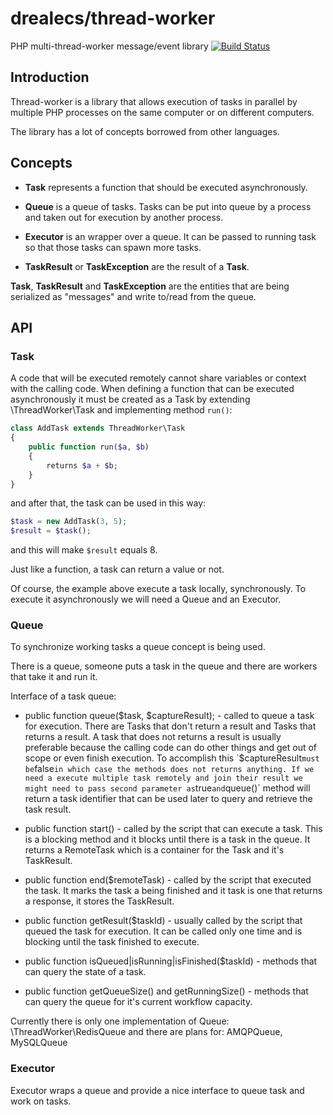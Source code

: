 drealecs/thread-worker
=============

PHP multi-thread-worker message/event library
[![Build Status](https://secure.travis-ci.org/drealecs/thread-worker.png?branch=master)](http://travis-ci.org/drealecs/thread-worker)

Introduction
------------

Thread-worker is a library that allows execution of tasks in parallel by multiple PHP processes
on the same computer or on different computers.

The library has a lot of concepts borrowed from other languages.



Concepts
--------

 - **Task** represents a function that should be executed asynchronously.

 - **Queue** is a queue of tasks. Tasks can be put into queue by a process and taken out for execution by another process.

 - **Executor** is an wrapper over a queue. It can be passed to running task so that those tasks can spawn more tasks.

 - **TaskResult** or **TaskException** are the result of a **Task**.

**Task**, **TaskResult** and **TaskException** are the entities that are being serialized as "messages" and write to/read from the queue.

API
---

### Task

A code that will be executed remotely cannot share variables or context with the calling code. When defining a function
that can be executed asynchronously it must be created as a Task by extending \ThreadWorker\Task and implementing method `run()`:
``` php
class AddTask extends ThreadWorker\Task
{
    public function run($a, $b)
    {
        returns $a + $b;
    }
}
```
and after that, the task can be used in this way:
``` php
$task = new AddTask(3, 5);
$result = $task();
```
and this will make `$result` equals 8.

Just like a function, a task can return a value or not.

Of course, the example above execute a task locally, synchronously. To execute it asynchronously we will need a Queue and an Executor.

### Queue

To synchronize working tasks a queue concept is being used.

There is a queue, someone puts a task in the queue and there are workers that take it and run it.


Interface of a task queue:

 - public function queue($task, $captureResult); - called to queue a task for execution. There are Tasks that don't return a result and Tasks that returns a result.
A task that does not returns a result is usually preferable because the calling code can do other things and get out of scope or even finish execution.
To accomplish this `$captureResult` must be `false` in which case the methods does not returns anything.
If we need a execute multiple task remotely and join their result we might need to pass second parameter as `true` and `queue()` method will return a task
identifier that can be used later to query and retrieve the task result.

 - public function start() - called by the script that can execute a task. This is a blocking method and it blocks until there is a task in the queue.
It returns a RemoteTask which is a container for the Task and it's TaskResult.

 - public function end($remoteTask) - called by the script that executed the task. It marks the task a being finished and it task is one that returns
a response, it stores the TaskResult.

 - public function getResult($taskId) - usually called by the script that queued the task for execution. It can be called only one time and is blocking
until the task finished to execute.

 - public function isQueued|isRunning|isFinished($taskId) - methods that can query the state of a task.

 - public function getQueueSize() and getRunningSize() - methods that can query the queue for it's current workflow capacity.

Currently there is only one implementation of Queue: \ThreadWorker\RedisQueue and there are plans for: AMQPQueue, MySQLQueue


### Executor

Executor wraps a queue and provide a nice interface to queue task and work on tasks.



